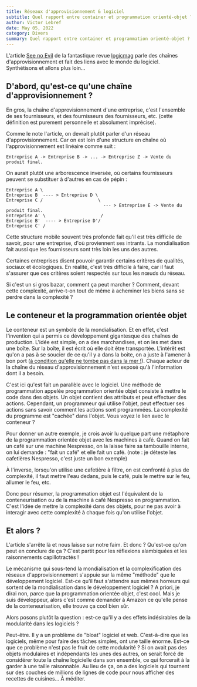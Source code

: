 ```yaml
---
title: Réseaux d'approvisionnement & logiciel
subtitle: Quel rapport entre container et programmation orienté-objet ?
author: Victor Lebref
date: May 05, 2022
category: Divers
summary: Quel rapport entre container et programmation orienté-objet ?
---
```


L’article [See no Evil](https://logicmag.io/scale/see-no-evil/) de la fantastique revue [logicmag](http://logicmag.io/) parle des chaînes d'approvisionnement et fait des liens avec le monde du logiciel. Synthétisons et allons plus loin…


## D'abord, qu'est-ce qu'une chaîne d'approvisionnement ?

En gros, la chaîne d'approvisionnement d'une entreprise, c'est l'ensemble de ses fournisseurs, et des fournisseurs des fournisseurs, etc. (cette définition est purement personnelle et absolument imprécise).

Comme le note l'article, on devrait plutôt parler d'un réseau d'approvisionnement. Car on est loin d'une structure en chaîne où l'approvisionnement est linéaire comme suit : 
    
    
    Entreprise A -> Entreprise B -> ... -> Entreprise Z -> Vente du produit final.
    

On aurait plutôt une arborescence inversée, où certains fournisseurs peuvent se substituer à d'autres en cas de pépin : 
    
    
    Entreprise A \
    Entreprise B  ---- > Entreprise D \
    Entreprise C /                     \
                                         --- > Entreprise E -> Vente du produit final.  
    Entreprise A' \                     /
    Entreprise B'  ---- > Entreprise D'/
    Entreprise C' /
    

Cette structure mobile souvent très profonde fait qu'il est très difficile de savoir, pour une entreprise, d'où proviennent ses intrants. La mondialisation fait aussi que les fournisseurs sont très loin les uns des autres.

Certaines entreprises disent pouvoir garantir certains critères de qualités, sociaux et écologiques. En réalité, c'est très difficile à faire, car il faut s'assurer que ces critères soient respectés sur tous les nœuds du réseau.

Si c'est un si gros bazar, comment ça peut marcher ? Comment, devant cette complexité, arrive-t-on tout de même à acheminer les biens sans se perdre dans la complexité ?

## Le conteneur et la programmation orientée objet

Le conteneur est un symbole de la mondialisation. Et en effet, c'est l'invention qui a permis ce développement gigantesque des chaînes de production. L'idée est simple, on a des marchandises, et on les met dans une boîte. Sur la boîte, il est écrit où elle doit être transportée. L'intérêt est qu'on a pas à se soucier de ce qu'il y a dans la boite, on a juste à l'amener à bon port ([à condition qu'elle ne tombe pas dans la mer !](https://fr.euronews.com/2022/01/13/transport-maritime-nouvelle-perte-de-conteneurs-en-mer-et-toujours-pas-de-reglementation)). Chaque acteur de la chaîne du réseau d'approvisionnement n'est exposé qu'à l'information dont il a besoin.

C'est ici qu'est fait un parallèle avec le logiciel. Une méthode de programmation appelée programmation orientée objet consiste à mettre le code dans des objets. Un objet contient des attributs et peut effectuer des actions. Cependant, un programmeur qui utilise l'objet, peut effectuer ses actions sans savoir comment les actions sont programmées. La complexité du programme est "cachée" dans l'objet. Vous voyez le lien avec le conteneur ?

Pour donner un autre exemple, je crois avoir lu quelque part une métaphore de la programmation orientée objet avec les machines à café. Quand on fait un café sur une machine Nespresso, on la laisse faire sa tambouille interne, on lui demande : "fait un café" et elle fait un café. (note : je déteste les cafetières Nespresso, c'est juste un bon exemple) 

À l'inverse, lorsqu'on utilise une cafetière à filtre, on est confronté à plus de complexité, il faut mettre l'eau dedans, puis le café, puis le mettre sur le feu, allumer le feu, etc.

Donc pour résumer, la programmation objet est l'équivalent de la conteneurisation ou de la machine à café Nespresso en programmation. C'est l'idée de mettre la complexité dans des objets, pour ne pas avoir à interagir avec cette complexité à chaque fois qu'on utilise l'objet.

## Et alors ?

L'article s'arrête là et nous laisse sur notre faim. Et donc ? Qu'est-ce qu'on peut en conclure de ça ? C'est partit pour les réflexions alambiquées et les raisonnements capillotractés !

Le mécanisme qui sous-tend la mondialisation et la complexification des réseaux d'approvisionnement s'appuie sur la même "méthode" que le développement logiciel. Est-ce qu'il faut s'attendre aux mêmes horreurs qui sortent de la mondialisation dans le développement logiciel ? A priori, je dirai non, parce que la programmation orientée objet, c'est cool. Mais je suis développeur, alors c'est comme demander à Amazon ce qu'elle pense de la conteneurisation, elle trouve ça cool bien sûr.

Alors posons plutôt la question : est-ce qu'il y a des effets indésirables de la modularité dans les logiciels ?

Peut-être. Il y a un problème de "bloat" logiciel et web. C'est-à-dire que les logiciels, même pour faire des tâches simples, ont une taille énorme. Est-ce que ce problème n'est pas le fruit de cette modularité ? Si on avait pas des objets modulaires et indépendants les unes des autres, on serait forcé de considérer toute la chaîne logicielle dans son ensemble, ce qui forcerait à la garder à une taille raisonnable. Au lieu de ça, on a des logiciels qui tournent sur des couches de millions de lignes de code pour nous afficher des recettes de cuisines... À méditer.
